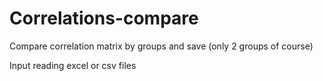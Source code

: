 # Correlations-compare
Compare correlation matrix by groups and save (only 2 groups of course)

Input reading excel or csv files 
